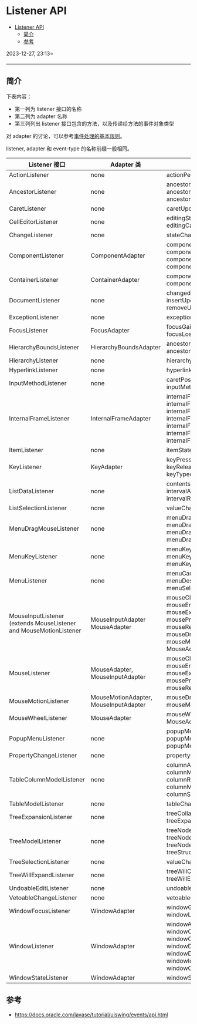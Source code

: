 # Listener API

- [Listener API](#listener-api)
  - [简介](#简介)
  - [参考](#参考)

2023-12-27, 23:13⭐
****

## 简介

下表内容：

- 第一列为 listener 接口的名称
- 第二列为 adapter 名称
- 第三列列出 listener 接口包含的方法，以及传递给方法的事件对象类型

对 adapter 的讨论，可以参考[事件处理的基本规则](rules.md)。

listener, adapter 和 event-type 的名称前缀一般相同。

|Listener 接口|Adapter 类|Listener 方法|
|---|---|---|
|ActionListener|none|actionPerformed(ActionEvent)|
|AncestorListener|none|ancestorAdded(AncestorEvent)<br/>ancestorMoved(AncestorEvent)<br/>ancestorRemoved(AncestorEvent)|
|CaretListener|none|caretUpdate(CaretEvent)|
|CellEditorListener|none|editingStopped(ChangeEvent)<br/>editingCanceled(ChangeEvent)|
|ChangeListener|none|stateChanged(ChangeEvent)|
|ComponentListener|ComponentAdapter|componentHidden(ComponentEvent)<br/>componentMoved(ComponentEvent)<br/>componentResized(ComponentEvent)<br/>componentShown(ComponentEvent)|
|ContainerListener|ContainerAdapter|componentAdded(ContainerEvent)<br/>componentRemoved(ContainerEvent)|
|DocumentListener|none|changedUpdate(DocumentEvent)<br/>insertUpdate(DocumentEvent)<br/>removeUpdate(DocumentEvent)|
|ExceptionListener|none|exceptionThrown(Exception)|
|FocusListener|FocusAdapter|focusGained(FocusEvent)<br/>focusLost(FocusEvent)|
|HierarchyBoundsListener|HierarchyBoundsAdapter|ancestorMoved(HierarchyEvent)<br/>ancestorResized(HierarchyEvent)|
|HierarchyListener|none|hierarchyChanged(HierarchyEvent)|
|HyperlinkListener|none|hyperlinkUpdate(HyperlinkEvent)|
|InputMethodListener|none|caretPositionChanged(InputMethodEvent)<br/>inputMethodTextChanged(InputMethodEvent)|
|InternalFrameListener|InternalFrameAdapter|internalFrameActivated(InternalFrameEvent)<br/>internalFrameClosed(InternalFrameEvent)<br/>internalFrameClosing(InternalFrameEvent)<br/>internalFrameDeactivated(InternalFrameEvent)<br/>internalFrameDeiconified(InternalFrameEvent)<br/>internalFrameIconified(InternalFrameEvent)<br/>internalFrameOpened(InternalFrameEvent)|
|ItemListener|none|itemStateChanged(ItemEvent)|
|KeyListener|KeyAdapter|keyPressed(KeyEvent)<br/>keyReleased(KeyEvent)<br/>keyTyped(KeyEvent)|
|ListDataListener|none|contentsChanged(ListDataEvent)<br/>intervalAdded(ListDataEvent)<br/>intervalRemoved(ListDataEvent)|
|ListSelectionListener|none|valueChanged(ListSelectionEvent)|
|MenuDragMouseListener|none|menuDragMouseDragged(MenuDragMouseEvent)<br/>menuDragMouseEntered(MenuDragMouseEvent)<br/>menuDragMouseExited(MenuDragMouseEvent)<br/>menuDragMouseReleased(MenuDragMouseEvent)|
|MenuKeyListener|none|menuKeyPressed(MenuKeyEvent)<br/>menuKeyReleased(MenuKeyEvent)<br/>menuKeyTyped(MenuKeyEvent)|
|MenuListener|none|menuCanceled(MenuEvent)<br/>menuDeselected(MenuEvent)<br/>menuSelected(MenuEvent)|
|MouseInputListener (extends MouseListener and MouseMotionListener|MouseInputAdapter<br/>MouseAdapter|mouseClicked(MouseEvent)<br/>mouseEntered(MouseEvent)<br/>mouseExited(MouseEvent)<br/>mousePressed(MouseEvent)<br/>mouseReleased(MouseEvent)<br/>mouseDragged(MouseEvent)<br/>mouseMoved(MouseEvent)<br/>MouseAdapter(MouseEvent)|
|MouseListener|MouseAdapter, MouseInputAdapter|mouseClicked(MouseEvent)<br/>mouseEntered(MouseEvent)<br/>mouseExited(MouseEvent)<br/>mousePressed(MouseEvent)<br/>mouseReleased(MouseEvent)|
|MouseMotionListener|MouseMotionAdapter, MouseInputAdapter|mouseDragged(MouseEvent)<br/>mouseMoved(MouseEvent)|
|MouseWheelListener|MouseAdapter|mouseWheelMoved(MouseWheelEvent)<br/>MouseAdapter<MouseEvent>|
|PopupMenuListener|none|popupMenuCanceled(PopupMenuEvent)<br/>popupMenuWillBecomeInvisible(PopupMenuEvent)<br/>popupMenuWillBecomeVisible(PopupMenuEvent)|
|PropertyChangeListener|none|propertyChange(PropertyChangeEvent)|
|TableColumnModelListener|none|columnAdded(TableColumnModelEvent)<br/>columnMoved(TableColumnModelEvent)<br/>columnRemoved(TableColumnModelEvent)<br/>columnMarginChanged(ChangeEvent)<br/>columnSelectionChanged(ListSelectionEvent)|
|TableModelListener|none|tableChanged(TableModelEvent)|
|TreeExpansionListener|none|treeCollapsed(TreeExpansionEvent)<br/>treeExpanded(TreeExpansionEvent)|
|TreeModelListener|none|treeNodesChanged(TreeModelEvent)<br/>treeNodesInserted(TreeModelEvent)<br/>treeNodesRemoved(TreeModelEvent)<br/>treeStructureChanged(TreeModelEvent)|
|TreeSelectionListener|none|valueChanged(TreeSelectionEvent)|
|TreeWillExpandListener|none|treeWillCollapse(TreeExpansionEvent)<br/>treeWillExpand(TreeExpansionEvent)|
|UndoableEditListener|none|undoableEditHappened(UndoableEditEvent)|
|VetoableChangeListener|none|vetoableChange(PropertyChangeEvent)|
|WindowFocusListener|WindowAdapter|windowGainedFocus(WindowEvent)<br/>windowLostFocus(WindowEvent)|
|WindowListener|WindowAdapter|windowActivated(WindowEvent)<br/>windowClosed(WindowEvent)<br/>windowClosing(WindowEvent)<br/>windowDeactivated(WindowEvent)<br/>windowDeiconified(WindowEvent)<br/>windowIconified(WindowEvent)<br/>windowOpened(WindowEvent)|
|WindowStateListener|WindowAdapter|windowStateChanged(WindowEvent)|



## 参考

- https://docs.oracle.com/javase/tutorial/uiswing/events/api.html